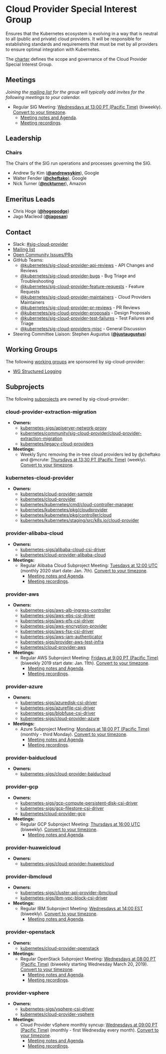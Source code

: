 <!---
This is an autogenerated file!

Please do not edit this file directly, but instead make changes to the
sigs.yaml file in the project root.

To understand how this file is generated, see https://git.k8s.io/community/generator/README.md
--->
# Cloud Provider Special Interest Group

Ensures that the Kubernetes ecosystem is evolving in a way that is neutral to all (public and private) cloud providers. It will be responsible for establishing standards and requirements that must be met by all providers to ensure optimal integration with Kubernetes.

The [charter](CHARTER.md) defines the scope and governance of the Cloud Provider Special Interest Group.

## Meetings
*Joining the [mailing list](https://groups.google.com/forum/#!forum/kubernetes-sig-cloud-provider) for the group will typically add invites for the following meetings to your calendar.*
* Regular SIG Meeting: [Wednesdays at 13:00 PT (Pacific Time)](https://zoom.us/j/508079177?pwd=ZmEvMksxdTFTc0N1eXFLRm91QUlyUT09) (biweekly). [Convert to your timezone](http://www.thetimezoneconverter.com/?t=13:00&tz=PT%20%28Pacific%20Time%29).
  * [Meeting notes and Agenda](https://docs.google.com/document/d/1OZE-ub-v6B8y-GuaWejL-vU_f9jsjBbrim4LtTfxssw/edit#heading=h.w7i4ksrweimp).
  * [Meeting recordings](https://www.youtube.com/playlist?list=PL69nYSiGNLP3dXLcYbRKCbpPCN-8CDFAB).

## Leadership

### Chairs
The Chairs of the SIG run operations and processes governing the SIG.

* Andrew Sy Kim (**[@andrewsykim](https://github.com/andrewsykim)**), Google
* Walter Fender (**[@cheftako](https://github.com/cheftako)**), Google
* Nick Turner (**[@nckturner](https://github.com/nckturner)**), Amazon

## Emeritus Leads

* Chris Hoge (**[@hogepodge](https://github.com/hogepodge)**)
* Jago Macleod (**[@jagosan](https://github.com/jagosan)**)

## Contact
- Slack: [#sig-cloud-provider](https://kubernetes.slack.com/messages/sig-cloud-provider)
- [Mailing list](https://groups.google.com/forum/#!forum/kubernetes-sig-cloud-provider)
- [Open Community Issues/PRs](https://github.com/kubernetes/community/labels/sig%2Fcloud-provider)
- GitHub Teams:
    - [@kubernetes/sig-cloud-provider-api-reviews](https://github.com/orgs/kubernetes/teams/sig-cloud-provider-api-reviews) - API Changes and Reviews
    - [@kubernetes/sig-cloud-provider-bugs](https://github.com/orgs/kubernetes/teams/sig-cloud-provider-bugs) - Bug Triage and Troubleshooting
    - [@kubernetes/sig-cloud-provider-feature-requests](https://github.com/orgs/kubernetes/teams/sig-cloud-provider-feature-requests) - Feature Requests
    - [@kubernetes/sig-cloud-provider-maintainers](https://github.com/orgs/kubernetes/teams/sig-cloud-provider-maintainers) - Cloud Providers Maintainers
    - [@kubernetes/sig-cloud-provider-pr-reviews](https://github.com/orgs/kubernetes/teams/sig-cloud-provider-pr-reviews) - PR Reviews
    - [@kubernetes/sig-cloud-provider-proposals](https://github.com/orgs/kubernetes/teams/sig-cloud-provider-proposals) - Design Proposals
    - [@kubernetes/sig-cloud-provider-test-failures](https://github.com/orgs/kubernetes/teams/sig-cloud-provider-test-failures) - Test Failures and Triage
    - [@kubernetes/sig-cloud-providers-misc](https://github.com/orgs/kubernetes/teams/sig-cloud-providers-misc) - General Discussion
- Steering Committee Liaison: Stephen Augustus (**[@justaugustus](https://github.com/justaugustus)**)

## Working Groups

The following [working groups][working-group-definition] are sponsored by sig-cloud-provider:
* [WG Structured Logging](/wg-structured-logging)


## Subprojects

The following [subprojects][subproject-definition] are owned by sig-cloud-provider:
### cloud-provider-extraction-migration
- **Owners:**
  - [kubernetes-sigs/apiserver-network-proxy](https://github.com/kubernetes-sigs/apiserver-network-proxy/blob/master/OWNERS)
  - [kubernetes/community/sig-cloud-provider/cloud-provider-extraction-migration](https://github.com/kubernetes/community/blob/master/sig-cloud-provider/cloud-provider-extraction-migration/OWNERS)
  - [kubernetes/legacy-cloud-providers](https://github.com/kubernetes/legacy-cloud-providers/blob/master/OWNERS)
- **Meetings:**
  - Weekly Sync removing the in-tree cloud providers led by @cheftako and @mcrute: [Thursdays at 13:30 PT (Pacific Time)](https://docs.google.com/document/d/1KLsGGzNXQbsPeELCeF_q-f0h0CEGSe20xiwvcR2NlYM/edit) (weekly). [Convert to your timezone](http://www.thetimezoneconverter.com/?t=13:30&tz=PT%20%28Pacific%20Time%29).
### kubernetes-cloud-provider
- **Owners:**
  - [kubernetes/cloud-provider-sample](https://github.com/kubernetes/cloud-provider-sample/blob/master/OWNERS)
  - [kubernetes/cloud-provider](https://github.com/kubernetes/cloud-provider/blob/master/OWNERS)
  - [kubernetes/kubernetes/cmd/cloud-controller-manager](https://github.com/kubernetes/kubernetes/blob/master/cmd/cloud-controller-manager/OWNERS)
  - [kubernetes/kubernetes/pkg/cloudprovider](https://github.com/kubernetes/kubernetes/blob/master/pkg/cloudprovider/OWNERS)
  - [kubernetes/kubernetes/pkg/controller/cloud](https://github.com/kubernetes/kubernetes/blob/master/pkg/controller/cloud/OWNERS)
  - [kubernetes/kubernetes/staging/src/k8s.io/cloud-provider](https://github.com/kubernetes/kubernetes/blob/master/staging/src/k8s.io/cloud-provider/OWNERS)
### provider-alibaba-cloud
- **Owners:**
  - [kubernetes-sigs/alibaba-cloud-csi-driver](https://github.com/kubernetes-sigs/alibaba-cloud-csi-driver/blob/master/OWNERS)
  - [kubernetes/cloud-provider-alibaba-cloud](https://github.com/kubernetes/cloud-provider-alibaba-cloud/blob/master/OWNERS)
- **Meetings:**
  - Regular Alibaba Cloud Subproject Meeting: [Tuesdays at 12:00 UTC](https://docs.google.com/document/d/1FQx0BPlkkl1Bn0c9ocVBxYIKojpmrS1CFP5h0DI68AE/edit) (monthly 2020 start date: Jan. 7th). [Convert to your timezone](http://www.thetimezoneconverter.com/?t=12:00&tz=UTC).
    - [Meeting notes and Agenda](https://docs.google.com/document/d/1x7E2Brzx8rAEI4IIsfOZuZUBIf-J4NTIGuDaKb8z_sM/edit).
    - [Meeting recordings](https://www.youtube.com/playlist?list=PLWpmsLfcyyD7HAhlLTuwmI9KWuoiaN9nO).
### provider-aws
- **Owners:**
  - [kubernetes-sigs/aws-alb-ingress-controller](https://github.com/kubernetes-sigs/aws-alb-ingress-controller/blob/master/OWNERS)
  - [kubernetes-sigs/aws-ebs-csi-driver](https://github.com/kubernetes-sigs/aws-ebs-csi-driver/blob/master/OWNERS)
  - [kubernetes-sigs/aws-efs-csi-driver](https://github.com/kubernetes-sigs/aws-efs-csi-driver/blob/master/OWNERS)
  - [kubernetes-sigs/aws-encryption-provider](https://github.com/kubernetes-sigs/aws-encryption-provider/blob/master/OWNERS)
  - [kubernetes-sigs/aws-fsx-csi-driver](https://github.com/kubernetes-sigs/aws-fsx-csi-driver/blob/master/OWNERS)
  - [kubernetes-sigs/aws-iam-authenticator](https://github.com/kubernetes-sigs/aws-iam-authenticator/blob/master/OWNERS)
  - [kubernetes-sigs/provider-aws-test-infra](https://github.com/kubernetes-sigs/provider-aws-test-infra/blob/master/OWNERS)
  - [kubernetes/cloud-provider-aws](https://github.com/kubernetes/cloud-provider-aws/blob/master/OWNERS)
- **Meetings:**
  - Regular AWS Subproject Meeting: [Fridays at 9:00 PT (Pacific Time)](https://zoom.us/my/k8ssigaws) (biweekly 2019 start date: Jan. 11th). [Convert to your timezone](http://www.thetimezoneconverter.com/?t=9:00&tz=PT%20%28Pacific%20Time%29).
    - [Meeting notes and Agenda](https://docs.google.com/document/d/1-i0xQidlXnFEP9fXHWkBxqySkXwJnrGJP9OGyP2_P14/edit).
    - [Meeting recordings](https://www.youtube.com/playlist?list=PL69nYSiGNLP29DzPOBBaJi-SO3AQ_b4HC).
### provider-azure
- **Owners:**
  - [kubernetes-sigs/azuredisk-csi-driver](https://github.com/kubernetes-sigs/azuredisk-csi-driver/blob/master/OWNERS)
  - [kubernetes-sigs/azurefile-csi-driver](https://github.com/kubernetes-sigs/azurefile-csi-driver/blob/master/OWNERS)
  - [kubernetes-sigs/blobfuse-csi-driver](https://github.com/kubernetes-sigs/blobfuse-csi-driver/blob/master/OWNERS)
  - [kubernetes-sigs/cloud-provider-azure](https://github.com/kubernetes-sigs/cloud-provider-azure/blob/master/OWNERS)
- **Meetings:**
  - Azure Subproject Meeting: [Mondays at 18:00 PT (Pacific Time)](https://zoom.us/j/586836662) (monthly - third Monday). [Convert to your timezone](http://www.thetimezoneconverter.com/?t=18:00&tz=PT%20%28Pacific%20Time%29).
    - [Meeting notes and Agenda](https://docs.google.com/document/d/1SpxvmOgHDhnA72Z0lbhBffrfe9inQxZkU9xqlafOW9k/edit).
    - [Meeting recordings](https://www.youtube.com/playlist?list=PL69nYSiGNLP2JNdHwB8GxRs2mikK7zyc4).
### provider-baiducloud
- **Owners:**
  - [kubernetes-sigs/cloud-provider-baiducloud](https://github.com/kubernetes-sigs/cloud-provider-baiducloud/blob/master/OWNERS)
### provider-gcp
- **Owners:**
  - [kubernetes-sigs/gcp-compute-persistent-disk-csi-driver](https://github.com/kubernetes-sigs/gcp-compute-persistent-disk-csi-driver/blob/master/OWNERS)
  - [kubernetes-sigs/gcp-filestore-csi-driver](https://github.com/kubernetes-sigs/gcp-filestore-csi-driver/blob/master/OWNERS)
  - [kubernetes/cloud-provider-gcp](https://github.com/kubernetes/cloud-provider-gcp/blob/master/OWNERS)
- **Meetings:**
  - Regular GCP Subproject Meeting: [Thursdays at 16:00 UTC](https://docs.google.com/document/d/1FQx0BPlkkl1Bn0c9ocVBxYIKojpmrS1CFP5h0DI68AE/edit) (biweekly). [Convert to your timezone](http://www.thetimezoneconverter.com/?t=16:00&tz=UTC).
    - [Meeting notes and Agenda](https://docs.google.com/document/d/1mtmwZ4oVSSWhbEw8Lfzvc7ig84qxUpdK6uHyJp8rSGU/edit).
### provider-huaweicloud
- **Owners:**
  - [kubernetes-sigs/cloud-provider-huaweicloud](https://github.com/kubernetes-sigs/cloud-provider-huaweicloud/blob/master/OWNERS)
### provider-ibmcloud
- **Owners:**
  - [kubernetes-sigs/cluster-api-provider-ibmcloud](https://github.com/kubernetes-sigs/cluster-api-provider-ibmcloud/blob/main/OWNERS)
  - [kubernetes-sigs/ibm-vpc-block-csi-driver](https://github.com/kubernetes-sigs/ibm-vpc-block-csi-driver/blob/master/OWNERS)
- **Meetings:**
  - Regular IBM Subproject Meeting: [Wednesdays at 14:00 EST](https://zoom.us/j/9392903494) (biweekly). [Convert to your timezone](http://www.thetimezoneconverter.com/?t=14:00&tz=EST).
    - [Meeting notes and Agenda](https://docs.google.com/document/d/1qd_LTu5GFaxUhSWTHigowHt3XwjJVf1L57kupj8lnwg/edit).
### provider-openstack
- **Owners:**
  - [kubernetes/cloud-provider-openstack](https://github.com/kubernetes/cloud-provider-openstack/blob/master/OWNERS)
- **Meetings:**
  - Regular OpenStack Subproject Meeting: [Wednesdays at 08:00 PT (Pacific Time)](https://docs.google.com/document/d/1bW3j4hFN4D8rv2LFv-DybB3gcE5ISAaOO_OpvDCgrGg/edit) (biweekly starting Wednesday March 20, 2019). [Convert to your timezone](http://www.thetimezoneconverter.com/?t=08:00&tz=PT%20%28Pacific%20Time%29).
    - [Meeting notes and Agenda](https://docs.google.com/document/d/15UwgLbEyZyXXxVtsThcSuPiJru4CuqU9p3ttZSfTaY4/edit).
    - [Meeting recordings](https://www.youtube.com/watch?v=iCfUx7ilh0E&list=PL69nYSiGNLP20iTSChQ_i2QQmTBl3M7ax).
### provider-vsphere
- **Owners:**
  - [kubernetes-sigs/vsphere-csi-driver](https://github.com/kubernetes-sigs/vsphere-csi-driver/blob/master/OWNERS)
  - [kubernetes/cloud-provider-vsphere](https://github.com/kubernetes/cloud-provider-vsphere/blob/master/OWNERS)
- **Meetings:**
  - Cloud Provider vSphere monthly syncup: [Wednesdays at 09:00 PT (Pacific Time)](https://zoom.us/j/584244729) (monthly - first Wednesday every month). [Convert to your timezone](http://www.thetimezoneconverter.com/?t=09:00&tz=PT%20%28Pacific%20Time%29).
    - [Meeting notes and Agenda](https://docs.google.com/document/d/1B0NmmKVh8Ea5hnNsbUsJC7ZyNCsq_6NXl5hRdcHlJgY/edit?usp=sharing).
    - [Meeting recordings](https://www.youtube.com/playlist?list=PLutJyDdkKQIpOT4bOfuO3MEMHvU1tRqyR).

[subproject-definition]: https://github.com/kubernetes/community/blob/master/governance.md#subprojects
[working-group-definition]: https://github.com/kubernetes/community/blob/master/governance.md#working-groups
<!-- BEGIN CUSTOM CONTENT -->

<!-- END CUSTOM CONTENT -->
